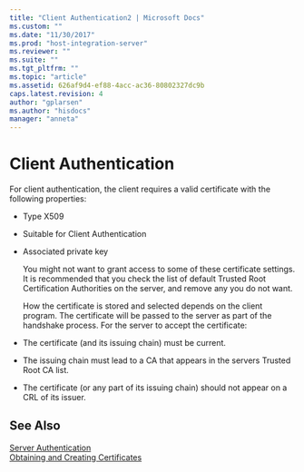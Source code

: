 ```yaml
---
title: "Client Authentication2 | Microsoft Docs"
ms.custom: ""
ms.date: "11/30/2017"
ms.prod: "host-integration-server"
ms.reviewer: ""
ms.suite: ""
ms.tgt_pltfrm: ""
ms.topic: "article"
ms.assetid: 626af9d4-ef88-4acc-ac36-80802327dc9b
caps.latest.revision: 4
author: "gplarsen"
ms.author: "hisdocs"
manager: "anneta"
---
```

# Client Authentication
For client authentication, the client requires a valid certificate with the following properties:  
  
- Type X509  
  
- Suitable for Client Authentication  
  
- Associated private key  
  
  You might not want to grant access to some of these certificate settings. It is recommended that you check the list of default Trusted Root Certification Authorities on the server, and remove any you do not want.  
  
  How the certificate is stored and selected depends on the client program. The certificate will be passed to the server as part of the handshake process. For the server to accept the certificate:  
  
- The certificate (and its issuing chain) must be current.  
  
- The issuing chain must lead to a CA that appears in the servers Trusted Root CA list.  
  
- The certificate (or any part of its issuing chain) should not appear on a CRL of its issuer.  
  
## See Also  
 [Server Authentication](../core/server-authentication1.md)   
 [Obtaining and Creating Certificates](../core/obtaining-and-creating-certificates1.md)